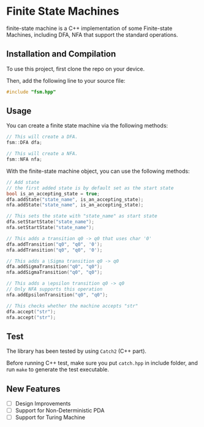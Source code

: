 # Finite State Machines

finite-state machine is a C++ implementation of some Finite-state Machines, including DFA, NFA that support the standard operations.

## Installation and Compilation

To use this project, first clone the repo on your device.

Then, add the following line to your source file:

```c++
#include "fsm.hpp"
```

## Usage

You can create a finite state machine via the following methods:

```c++
// This will create a DFA.
fsm::DFA dfa;

// This will create a NFA.
fsm::NFA nfa;
```

With the finite-state machine object, you can use the following methods:

```c++
// Add state
// the first added state is by default set as the start state
bool is_an_accepting_state = true;
dfa.addState("state_name", is_an_accepting_state);
nfa.addState("state_name", is_an_accepting_state);

// This sets the state with "state_name" as start state
dfa.setStartState("state_name");
nfa.setStartState("state_name");

// This adds a transition q0 -> q0 that uses char '0'
dfa.addTransition("q0", "q0", '0');
nfa.addTransition("q0", "q0", '0');

// This adds a \Sigma transition q0 -> q0
dfa.addSigmaTransition("q0", "q0");
nfa.addSigmaTransition("q0", "q0");

// This adds a \epsilon transition q0 -> q0
// Only NFA supports this operation
nfa.addEpsilonTransition("q0", "q0");

// This checks whether the machine accepts "str"
dfa.accept("str");
nfa.accept("str");
```

## Test

The library has been tested by using `Catch2` (C++ part).

Before running C++ test, make sure you put `catch.hpp` in include folder, and run `make` to generate the test executable.

## New Features

- [ ] Design Improvements
- [ ] Support for Non-Deterministic PDA
- [ ] Support for Turing Machine